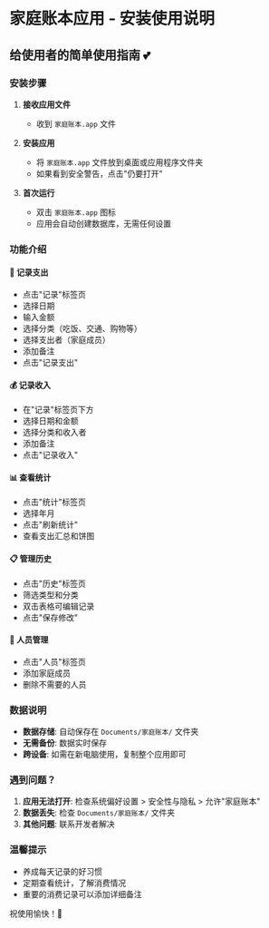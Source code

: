 # 家庭账本应用 - 安装使用说明

## 给使用者的简单使用指南 💕

### 安装步骤

1. **接收应用文件**

   - 收到 `家庭账本.app` 文件

2. **安装应用**

   - 将 `家庭账本.app` 文件放到桌面或应用程序文件夹
   - 如果看到安全警告，点击"仍要打开"

3. **首次运行**
   - 双击 `家庭账本.app` 图标
   - 应用会自动创建数据库，无需任何设置

### 功能介绍

#### 📝 记录支出

- 点击"记录"标签页
- 选择日期
- 输入金额
- 选择分类（吃饭、交通、购物等）
- 选择支出者（家庭成员）
- 添加备注
- 点击"记录支出"

#### 💰 记录收入

- 在"记录"标签页下方
- 选择日期和金额
- 选择分类和收入者
- 添加备注
- 点击"记录收入"

#### 📊 查看统计

- 点击"统计"标签页
- 选择年月
- 点击"刷新统计"
- 查看支出汇总和饼图

#### 📋 管理历史

- 点击"历史"标签页
- 筛选类型和分类
- 双击表格可编辑记录
- 点击"保存修改"

#### 👥 人员管理

- 点击"人员"标签页
- 添加家庭成员
- 删除不需要的人员

### 数据说明

- **数据存储**: 自动保存在 `Documents/家庭账本/` 文件夹
- **无需备份**: 数据实时保存
- **跨设备**: 如需在新电脑使用，复制整个应用即可

### 遇到问题？

1. **应用无法打开**: 检查系统偏好设置 > 安全性与隐私 > 允许"家庭账本"
2. **数据丢失**: 检查 `Documents/家庭账本/` 文件夹
3. **其他问题**: 联系开发者解决

### 温馨提示

- 养成每天记录的好习惯
- 定期查看统计，了解消费情况
- 重要的消费记录可以添加详细备注

祝使用愉快！🎉
